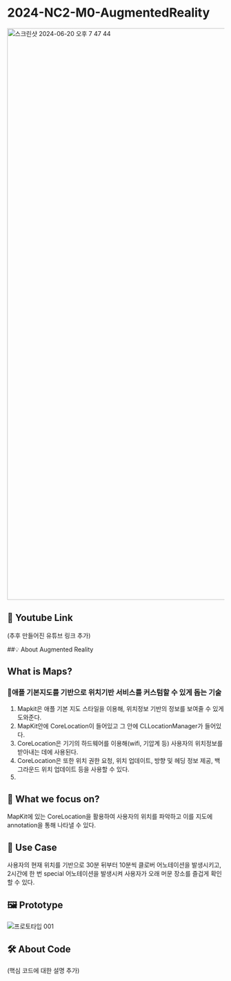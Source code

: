 # 2024-NC2-M0-AugmentedReality

<img width="1321" alt="스크린샷 2024-06-20 오후 7 47 44" src="https://github.com/DeveloperAcademy-POSTECH/2024-NC2-A12-Maps/assets/167048286/7478b76c-1477-450a-b240-315a2637b1f4">

## 🎥 Youtube Link

(추후 만들어진 유튜브 링크 추가)

##💡 About Augmented Reality

## What is Maps?

### 📍애플 기본지도를 기반으로 위치기반 서비스를 커스텀할 수 있게 돕는 기술

1. Mapkit은 애플 기본 지도 스타일을 이용해, 위치정보 기반의 정보를 보여줄 수 있게 도와준다.
2. MapKit안에 CoreLocation이 들어있고 그 안에 CLLocationManager가 들어있다.
3. CoreLocation은 기기의 하드웨어를 이용해(wifi, 기압계 등) 사용자의 위치정보를 받아내는 데에 사용된다.
4. CoreLocation은 또한 위치 권한 요청, 위치 업데이트, 방향 및 헤딩 정보 제공, 백그라운드 위치 업데이트 등을 사용할 수 있다.
5. 


## 🎯 What we focus on?

MapKit에 있는 CoreLocation을 활용하여 사용자의 위치를 파악하고 이를 지도에 annotation을 통해 나타낼 수 있다.

## 💼 Use Case

사용자의 현재 위치를 기반으로 30분 뒤부터 10분씩 클로버 어노테이션을 발생시키고, 2시간에 한 번 special 어노테이션을 발생시켜 사용자가 오래 머문 장소를 즐겁게 확인할 수 있다.

## 🖼️ Prototype

![프로토타입 001](https://github.com/DeveloperAcademy-POSTECH/2024-NC2-A12-Maps/assets/167048286/6470e895-306d-465f-bcb0-2273c8ad7e75)

## 🛠️ About Code

(핵심 코드에 대한 설명 추가)

